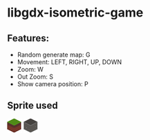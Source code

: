 # libgdx-isometric-game

## Features: 
* Random generate map: G
* Movement: LEFT, RIGHT, UP, DOWN
* Zoom: W
* Out Zoom: S
* Show camera position: P

## Sprite used
![](grass.png)
![](stone.png)
